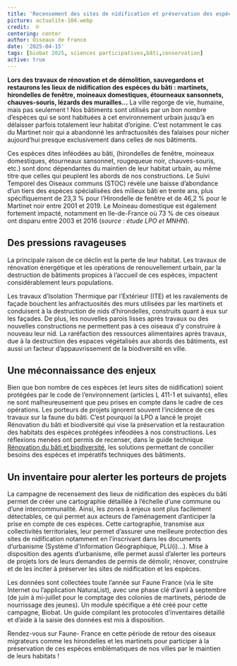 ```yaml
---
title: 'Recensement des sites de nidification et préservation des espèces du milieu bâti'
picture: actualite-104.webp
credit:  © 
centering: center
author: Oiseaux de France
date: '2025-04-15'
tags: [biobat 2025, sciences participatives,bâti,conservation]
active: true
---
```


**Lors des travaux de rénovation et de démolition, sauvegardons et restaurons les lieux de nidification des espèces du bâti : martinets, hirondelles de fenêtre, moineaux domestiques, étourneaux sansonnets, chauves-souris, lézards des murailles…**
La ville regorge de vie, humaine, mais pas seulement ! Nos bâtiments sont utilisés par un bon nombre d’espèces qui se sont habituées à cet environnement urbain jusqu’à en délaisser parfois totalement leur habitat d’origine. C’est notamment le cas du Martinet noir qui a abandonné les anfractuosités des falaises pour nicher aujourd’hui presque exclusivement dans celles de nos bâtiments. 

Ces espèces dites inféodées au bâti, (hirondelles de fenêtre, moineaux domestiques, étourneaux sansonnet, rougequeue noir, chauves-souris, etc.) sont donc dépendantes du maintien de leur habitat urbain, au même titre que celles qui peuplent les abords de nos constructions.
Le Suivi Temporel des Oiseaux communs (STOC) révèle une baisse d’abondance d’un tiers des espèces spécialisées des milieux bâti en trente ans, plus spécifiquement de 23,3 % pour l’Hirondelle de fenêtre et de 46,2 % pour le Martinet noir entre 2001 et 2019. Le Moineau domestique est également fortement impacté, notamment en Ile-de-France où 73 % de ces oiseaux ont disparu entre 2003 et 2016 (*source : étude LPO et MNHN*).

## Des pressions ravageuses

La principale raison de ce déclin est la perte de leur habitat. Les travaux de rénovation énergétique et les opérations de renouvellement urbain, par la destruction de bâtiments propices à l’accueil de ces espèces, impactent considérablement leurs populations.

Les travaux d’Isolation Thermique par l’Extérieur (ITE) et les ravalements de façade bouchent les anfractuosités des murs utilisées par les martinets et conduisent à la destruction de nids d’hirondelles, construits quant à eux sur les façades. De plus, les nouvelles parois lisses après travaux ou des nouvelles constructions ne permettent pas à ces oiseaux d’y construire à nouveau leur nid. La raréfaction des ressources alimentaires après travaux, due à la destruction des espaces végétalisés aux abords des bâtiments, est aussi un facteur d’appauvrissement de la biodiversité en ville.

## Une méconnaissance des enjeux

Bien que bon nombre de ces espèces (et leurs sites de nidification) soient protégées par le code de l’environnement (articles L 411-1 et suivants), elles ne sont malheureusement que peu prises en compte dans le cadre de ces opérations. 
Les porteurs de projets ignorent souvent l’incidence de ces travaux sur la faune du bâti. C’est pourquoi la LPO a lancé le projet Rénovation du bâti et biodiversité qui vise la préservation et la restauration des habitats des espèces protégées inféodées à nos constructions.
Les réflexions menées ont permis de recenser, dans le guide technique [Rénovation du bâti et biodiversité](https://lpo061-my.sharepoint.com/personal/charlotte_jourdain_lpo_fr/Documents/Cha/lpo.fr/guide-reno), les solutions permettant de concilier besoins des espèces et impératifs techniques des bâtiments. 

## Un inventaire pour alerter les porteurs de projets

La campagne de recensement des lieux de nidification des espèces du bâti permet de créer une cartographie détaillée à l’échelle d’une commune ou d’une intercommunalité. Ainsi, les zones à enjeux sont plus facilement détectables, ce qui permet aux acteurs de l’aménagement d’anticiper la prise en compte de ces espèces.
Cette cartographie, transmise aux collectivités territoriales, leur permet d’assurer une meilleure protection des sites de nidification notamment en l’inscrivant dans les documents d’urbanisme (Système d'Information Géographique, PLU(i)…). Mise à disposition des agents d’urbanisme, elle permet aussi d’alerter les porteurs de projets lors de leurs demandes de permis de démolir, rénover, construire et de les inciter à préserver les sites de nidification et les espèces.

Les données sont collectées toute l’année sur Faune France (via le site Internet ou l’application NaturaList), avec une phase clé d’avril à septembre (de juin à mi-juillet pour le comptage des colonies de martinets, période de nourrissage des jeunes). Un module spécifique a été créé pour cette campagne, Biobat. Un guide compilant les protocoles d’inventaires détaillé et d’aide à la saisie des données est mis à disposition.

Rendez-vous sur Faune- France en cette période de retour des oiseaux migrateurs comme les hirondelles et les martinets pour participer à la préservation de ces espèces emblématiques de nos villes par le maintien de leurs habitats !

